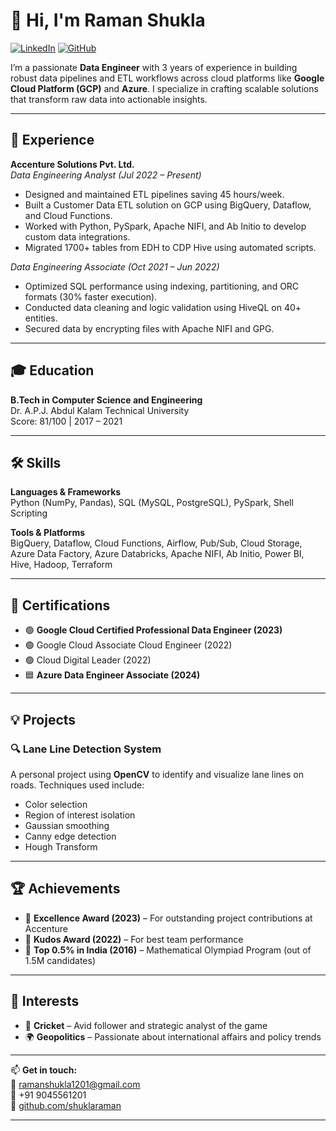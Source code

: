 # 👋 Hi, I'm Raman Shukla

[![LinkedIn](https://img.shields.io/badge/LinkedIn-shukla--raman-blue?logo=linkedin)](https://www.linkedin.com/in/shukla-raman/)
[![GitHub](https://img.shields.io/badge/GitHub-shuklaraman-black?logo=github)](https://github.com/shuklaraman)

I’m a passionate **Data Engineer** with 3 years of experience in building robust data pipelines and ETL workflows across cloud platforms like **Google Cloud Platform (GCP)** and **Azure**. I specialize in crafting scalable solutions that transform raw data into actionable insights.

---

## 🚀 Experience

**Accenture Solutions Pvt. Ltd.**  
*Data Engineering Analyst (Jul 2022 – Present)*  
- Designed and maintained ETL pipelines saving 45 hours/week.
- Built a Customer Data ETL solution on GCP using BigQuery, Dataflow, and Cloud Functions.
- Worked with Python, PySpark, Apache NIFI, and Ab Initio to develop custom data integrations.
- Migrated 1700+ tables from EDH to CDP Hive using automated scripts.

*Data Engineering Associate (Oct 2021 – Jun 2022)*  
- Optimized SQL performance using indexing, partitioning, and ORC formats (30% faster execution).
- Conducted data cleaning and logic validation using HiveQL on 40+ entities.
- Secured data by encrypting files with Apache NIFI and GPG.

---

## 🎓 Education

**B.Tech in Computer Science and Engineering**  
Dr. A.P.J. Abdul Kalam Technical University  
Score: 81/100 | 2017 – 2021

---

## 🛠️ Skills

**Languages & Frameworks**  
Python (NumPy, Pandas), SQL (MySQL, PostgreSQL), PySpark, Shell Scripting

**Tools & Platforms**  
BigQuery, Dataflow, Cloud Functions, Airflow, Pub/Sub, Cloud Storage, Azure Data Factory, Azure Databricks, Apache NIFI, Ab Initio, Power BI, Hive, Hadoop, Terraform

---

## 📜 Certifications

- 🟢 **Google Cloud Certified Professional Data Engineer (2023)**
- 🟢 Google Cloud Associate Cloud Engineer (2022)
- 🟢 Cloud Digital Leader (2022)
- 🟦 **Azure Data Engineer Associate (2024)**

---

## 💡 Projects

### 🔍 Lane Line Detection System
A personal project using **OpenCV** to identify and visualize lane lines on roads. Techniques used include:
- Color selection
- Region of interest isolation
- Gaussian smoothing
- Canny edge detection
- Hough Transform

---

## 🏆 Achievements

- 🏅 **Excellence Award (2023)** – For outstanding project contributions at Accenture  
- 🌟 **Kudos Award (2022)** – For best team performance  
- 🧠 **Top 0.5% in India (2016)** – Mathematical Olympiad Program (out of 1.5M candidates)

---

## 🎯 Interests

- 🏏 **Cricket** – Avid follower and strategic analyst of the game
- 🌍 **Geopolitics** – Passionate about international affairs and policy trends

---

📫 **Get in touch:**  
📧 [ramanshukla1201@gmail.com](mailto:ramanshukla1201@gmail.com)  
📱 +91 9045561201  
🔗 [github.com/shuklaraman](https://github.com/shuklaraman)

---

